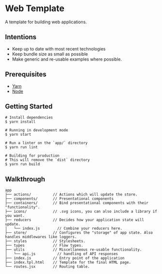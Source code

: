 # Web Template

A template for building web applications.

## Intentions

- Keep up to date with most recent technologies
- Keep bundle size as small as possible
- Make generic and re-usable examples where possible.

## Prerequisites

- [Yarn](https://yarnpkg.com/en/docs/install)
- [Node](https://nodejs.org/en/download/)

## Getting Started

```
# Install dependencies
$ yarn install

# Running in development mode
$ yarn start

# Run a linter on the `app/` directory
$ yarn run lint

# Building for production
# This will remove the `dist` directory
$ yarn run build
```

## Walkthrough

```
app
├── actions/          // Actions which will update the store.
├── components/       // Presentational components
├── containers/       // Bind presentational components with their "functionality".
├── icons/            // .svg icons, you can also include a library if you want.
├── reducers          // Decides how your application state will update.
│   └── index.js        // Combine your reducers here.
├── store/            // Configures the "storage" of app state. Also handles middlewares like loggers.
├── styles            // Stylesheets.
├── types             // Flow types.
├── utils             // Miscellaneous re-usable functionality.
│   └── api.js          // handling of API responses
├── index.js          // Entry point of the application
├── index.tpl.html    // Template for the final HTML page.
└── routes.jsx        // Routing table.
```

